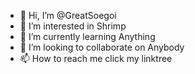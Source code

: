 - 👋 Hi, I’m @GreatSoegoi
- 👀 I’m interested in Shrimp
- 🌱 I’m currently learning Anything
- 💞️ I’m looking to collaborate on Anybody
- 📫 How to reach me click my linktree

<!---
GreatSoegoi/GreatSoegoi is a ✨ special ✨ repository because its `README.md` (this file) appears on your GitHub profile.
You can click the Preview link to take a look at your changes.
--->

